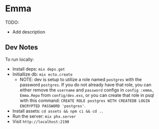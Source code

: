 # Emma

TODO:

- Add description

## Dev Notes

To run locally:

- Install deps: `mix deps.get`
- Initiallize db: `mix ecto.create`
  - NOTE: dev is setup to utilize a role named `postgres` with the password `postgres`. If you do not already have that role, you can either remove the `username` and `password` configs in `config :emma, Emma.Repo` from `config/dev.exs`, or you can create that role in psql with this command: `CREATE ROLE postgres WITH CREATEDB LOGIN ENCRYPTED PASSWORD 'postgres'`.
- Install assets: `cd assets && npm ci && cd ..`
- Run the server: `mix phx.server`
- Visit `http://localhost:2190`
